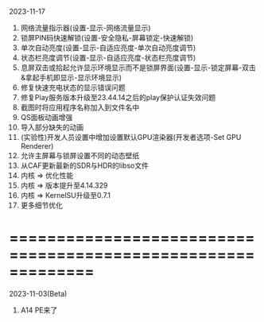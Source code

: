 2023-11-17
1. 网络流量指示器(设置-显示-网络流量显示)
2. 锁屏PIN码快速解锁(设置-安全隐私-屏幕锁定-快速解锁)
3. 单次自动亮度(设置-显示-自适应亮度-单次自动亮度调节)
4. 状态栏亮度调节(设置-显示-自适应亮度-状态栏亮度调节)
5. 息屏双击或拾起允许显示环境显示而不是锁屏界面(设置-显示-锁定屏幕-双击&拿起手机即显示-显示环境显示)
6. 修复快速充电状态的显示错误问题
7. 修复Play服务版本升级至23.44.14之后的play保护认证失效问题
8. 截图时将应用程序名称加入到文件名中
9. QS面板动画增强
10. 导入部分缺失的动画
11. (实验性)开发人员设置中增加设置默认GPU渲染器(开发者选项-Set GPU Renderer)
12. 允许主屏幕与锁屏设置不同的动态壁纸
13. 从CAF更新最新的SDR与HDR的libso文件
14. 内核 => 优化性能
15. 内核 => 版本提升至4.14.329
16. 内核 => KernelSU升级至0.7.1
17. 更多细节优化

=============================================================
=============================================================

2023-11-03(Beta)
1. A14 PE来了
